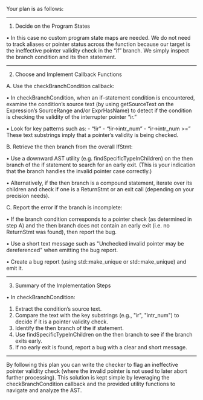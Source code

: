 Your plan is as follows:

------------------------------------------------------------
1. Decide on the Program States

• In this case no custom program state maps are needed. We do not need to track aliases or pointer status across the function because our target is the ineffective pointer validity check in the “if” branch. We simply inspect the branch condition and its then statement.

------------------------------------------------------------
2. Choose and Implement Callback Functions

A. Use the checkBranchCondition callback:

   • In checkBranchCondition, when an if–statement condition is encountered, examine the condition’s source text (by using getSourceText on the Expression’s SourceRange and/or ExprHasName) to detect if the condition is checking the validity of the interrupter pointer “ir.”
  
   • Look for key patterns such as:
       - “!ir”
       - “!ir->intr_num”
       - “ir->intr_num >=”
     These text substrings imply that a pointer’s validity is being checked.

B. Retrieve the then branch from the overall IfStmt:

   • Use a downward AST utility (e.g. findSpecificTypeInChildren<ReturnStmt>) on the then branch of the if statement to search for an early exit. (This is your indication that the branch handles the invalid pointer case correctly.)
  
   • Alternatively, if the then branch is a compound statement, iterate over its children and check if one is a ReturnStmt or an exit call (depending on your precision needs).

C. Report the error if the branch is incomplete:

   • If the branch condition corresponds to a pointer check (as determined in step A) and the then branch does not contain an early exit (i.e. no ReturnStmt was found), then report the bug.
  
   • Use a short text message such as "Unchecked invalid pointer may be dereferenced" when emitting the bug report.
  
   • Create a bug report (using std::make_unique<PathSensitiveBugReport> or std::make_unique<BasicBugReport>) and emit it.

------------------------------------------------------------
3. Summary of the Implementation Steps

• In checkBranchCondition:
   1. Extract the condition’s source text.
   2. Compare the text with the key substrings (e.g., "ir", "intr_num") to decide if it is a pointer validity check.
   3. Identify the then branch of the if statement.
   4. Use findSpecificTypeInChildren<ReturnStmt> on the then branch to see if the branch exits early.
   5. If no early exit is found, report a bug with a clear and short message.

------------------------------------------------------------
By following this plan you can write the checker to flag an ineffective pointer validity check (where the invalid pointer is not used to later abort further processing). This solution is kept simple by leveraging the checkBranchCondition callback and the provided utility functions to navigate and analyze the AST.